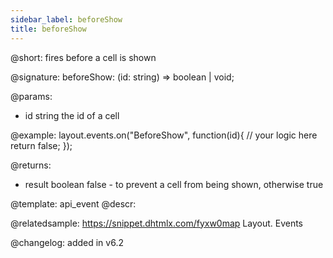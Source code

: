 ```yaml
---
sidebar_label: beforeShow
title: beforeShow
---          
```


@short: fires before a cell is shown

@signature: beforeShow: (id: string) => boolean | void;

@params:
- id		string		the id of a cell


@example:
layout.events.on("BeforeShow", function(id){
	// your logic here
    return false;
});

@returns:
- result	boolean		false - to prevent a cell from being shown, otherwise true



@template: api_event
@descr:

@relatedsample: https://snippet.dhtmlx.com/fyxw0map	Layout. Events

@changelog:
added in v6.2

